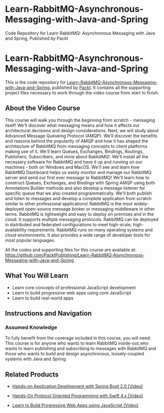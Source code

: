 


# Learn-RabbitMQ-Asynchronous-Messaging-with-Java-and-Spring
Code Repository for Learn RabbitMQ: Asynchronous Messaging with Java and Spring, Published by Packt
# Learn-RabbitMQ-Asynchronous-Messaging-with-Java-and-Spring
This is the code repository for [Learn-RabbitMQ-Asynchronous-Messaging-with-Java-and-Spring](https://www.packtpub.com/application-development/learn-build-progressive-web-apps-using-javascript-video?utm_source=github&utm_medium=repository&utm_campaign=9781838642211), published by [Packt](https://www.packtpub.com/?utm_source=github). It contains all the supporting project files necessary to work through the video course from start to finish.
## About the Video Course
This course will walk you through the beginning from scratch - messaging itself! We'll discover what messaging means and how it affects our architectural decisions and design considerations. Next, we will study about Advanced Message Queueing Protocol (AMQP). We'll discover the benefits and reasons behind the popularity of AMQP and how it has shaped the architecture of RabbitMQ from messaging concepts to client platforms making use of it. 
We'll learn Queues, Exchanges, Bindings, Routings, Publishers, Subscribers, and more about RabbitMQ!. We'll install all the necessary software for RabbitMQ and have it up and running on our machines - both on Windows and MacOS. We'll see and learn how RabbitMQ Dashboard helps us easily monitor and manage our RabbitMQ server and send our first ever message to RabbitMQ! 
We'll learn how to construct Queues, Exchanges, and Bindings with Spring AMQP using both Annotations Builder methods and also develop a message listener for specific queue that we also created programmatically. We'll both publish and listen to messages and develop a complete application from scratch similar to other professional applications! 
RabbitMQ is the most widely-deployed open-source message broker or messaging middleware in other terms. RabbitMQ is lightweight and easy to deploy on premises and in the cloud. It supports multiple messaging protocols. RabbitMQ can be deployed in distributed and federated configurations to meet high-scale, high-availability requirements. RabbitMQ runs on many operating systems and cloud environments. It also provides a wide range of developer tools for most popular languages.

All the codes and supporting files for this course are available at: https://github.com/PacktPublishing/Learn-RabbitMQ-Asynchronous-Messaging-with-Java-and-Spring

<H2>What You Will Learn</H2>
<DIV class=book-info-will-learn-text>
<UL>
<LI>Learn core concepts of professional JavaScript development 
<LI>Learn to build progressive web apps using core JavaScript 
<LI>Learn to build real-world apps </LI></UL></DIV>

## Instructions and Navigation
### Assumed Knowledge
To fully benefit from the coverage included in this course, you will need:<br/>
This course is for anyone who wants to learn RabbitMQ inside-out,who wants to learn publishing and subscribing to messages with RabbitMQ and those who wants to build and design asynchronous, loosely-coupled systems with Java and Spring.

   

## Related Products
* [Hands-on Application Development with Spring Boot 2.0 [Video]](https://www.packtpub.com/application-development/learn-build-progressive-web-apps-using-javascript-video?utm_source=github&utm_medium=repository&utm_campaign=9781838642211)

* [Hands-On Protocol Oriented Programming with Swift 4.x [Video]](https://www.packtpub.com/application-development/learn-build-progressive-web-apps-using-javascript-video?utm_source=github&utm_medium=repository&utm_campaign=9781838642211)

* [Learn to Build Progressive Web Apps using JavaScript [Video]](https://www.packtpub.com/application-development/learn-build-progressive-web-apps-using-javascript-video?utm_source=github&utm_medium=repository&utm_campaign=9781838642211)

